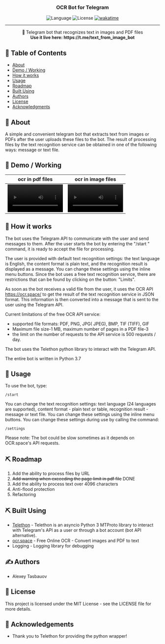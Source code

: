 <h3 align="center">OCR Bot for Telegram</h3>

<div align="center">

![Language](https://img.shields.io/badge/Python-3.7-blue.svg)
![License](https://img.shields.io/badge/license-MIT-blue.svg)
[![wakatime](https://wakatime.com/badge/github/alexdali/py_ocr_bot.svg)](https://wakatime.com/badge/github/alexdali/py_ocr_bot)
</div>


---

<p align="center"> 🤖 Telegram bot that recognizes text in images and PDF files
    <br>
   <b>Use it live here: https://t.me/text_from_image_bot</b>
</p>

## 📝 Table of Contents
+ [About](#about)
+ [Demo / Working](#demo)
+ [How it works](#working)
+ [Usage](#usage)
+ [Roadmap](#roadmap)
+ [Built Using](#built_using)
+ [Authors](#authors)
+ [License](#license)
+ [Acknowledgments](#acknowledgement)

## 🧐 About <a name = "about"></a>
A simple and convenient telegram bot that extracts text from images or PDFs after the user uploads these files to the bot. The result of processing files by the text recognition service can be obtained in one of the following ways: message or text file.

## 🎥 Demo / Working <a name = "demo"></a>

ocr in pdf files | ocr in image files
:-: | :-:
<video src='https://user-images.githubusercontent.com/7926403/135529546-12eee5bb-6bbd-41d7-b78a-1ed829f6abe1.mp4' width=180/> | <video src='https://user-images.githubusercontent.com/7926403/135530178-6d61cbad-1a04-419f-9083-1762f3846c0c.mp4' width=180/>


[//]: # "https://user-images.githubusercontent.com/7926403/135529546-12eee5bb-6bbd-41d7-b78a-1ed829f6abe1.mp4"

[//]: # "https://user-images.githubusercontent.com/7926403/135530178-6d61cbad-1a04-419f-9083-1762f3846c0c.mp4"



## 💭 How it works <a name = "working"></a>

The bot uses the Telegram API to communicate with the user and send messages to them. After the user starts the bot by entering the "/start " command, it is ready to accept the file for processing.

The user is provided with default text recognition settings: the text language is English, the content format is plain text, and the recognition result is displayed as a message. You can change these settings using the inline menu buttons. Since the bot uses a free text recognition service, there are restrictions that can be found by clicking on the button: "Limits".

As soon as the bot receives a valid file from the user, it uses the OCR API https://ocr.space/ to get the result of the text recognition service in JSON format. This information is then converted into a message that is sent to the user using the Telegram API.

Current limitations of the free OCR API service:
- supported file formats: PDF, PNG, JPG( JPEG), BMP, TIF (TIFF), GIF
- Maximum file size-1 MB, maximum number of pages in a PDF file-3
- the limit on the number of requests to the API service is 500 requests / day.

The bot uses the Telethon python library to interact with the Telegram API.

The entire bot is written in Python 3.7

## 🎈 Usage <a name = "usage"></a>

To use the bot, type:
```
/start
```
You can change the text recognition settings: text language (24 languages are supported), content format - plain text or table, recognition result - message or text file. You can change these settings using the inline menu buttons.
You can change these settings during use by calling the command: 
```
/settings
```

Please note: The bot could be slow sometimes as it depends on OCR.space's API requests.

## ⛏️ Roadmap <a name = "roadmap"></a>
1. Add the ability to process files by URL
2. ~~Add warning when exceeding the page limit in pdf file~~ DONE
3. Add the ability to process text over 4096 characters
4. Anti-flood protection
5. Refactoring

## ⛏️ Built Using <a name = "built_using"></a>
+ [Telethon](https://github.com/LonamiWebs/Telethon) - Telethon is an asyncio Python 3 MTProto library to interact with Telegram's API as a user or through a bot account (bot API alternative).
+ [ocr.space](https://ocr.space/) - Free Online OCR - Convert images and PDF to text
+ Logging - Logging library for debugging

## ✍️ Authors <a name = "authors"></a>
+ Alexey Tasbauov

## 📗 License <a name = "license"></a>
This project is licensed under the MIT License - see the LICENSE file for more details.

## 🎉 Acknowledgements <a name = "acknowledgement"></a>
+ Thank you to Telethon for providing the python wrapper!
